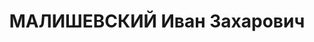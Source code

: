 ---
title: МАЛИШЕВСКИЙ Иван Захарович
description: "Род. в 1895, Смоленская обл., с. Басманово. \n "
---
